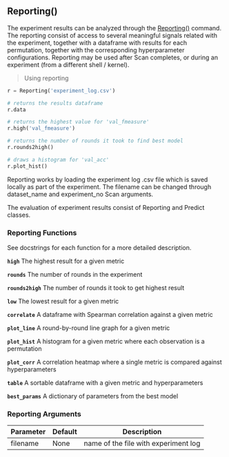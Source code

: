 ## Reporting()

The experiment results can be analyzed through the [Reporting()](https://github.com/autonomio/talos/blob/master/talos/utils/reporting.py) command. The reporting consist of access to several meaningful signals related with the experiment, together with a dataframe with results for each permutation, together with the corresponding hyperparameter configurations. Reporting may be used after Scan completes, or during an experiment (from a different shell / kernel).

> Using reporting

```python
r = Reporting('experiment_log.csv')

# returns the results dataframe
r.data

# returns the highest value for 'val_fmeasure'
r.high('val_fmeasure')

# returns the number of rounds it took to find best model
r.rounds2high()

# draws a histogram for 'val_acc'
r.plot_hist()
```

<aside class="notice">
Reporting works by loading the experiment log .csv file which is saved locally as part of the experiment. The filename can be changed through dataset_name and experiment_no Scan arguments.
</aside>


The evaluation of experiment results consist of Reporting and Predict classes.

### Reporting Functions

See docstrings for each function for a more detailed description.

**`high`** The highest result for a given metric

**`rounds`**  The number of rounds in the experiment

**`rounds2high`** The number of rounds it took to get highest result

**`low`** The lowest result for a given metric

**`correlate`** A dataframe with Spearman correlation against a given metric

**`plot_line`** A round-by-round line graph for a given metric

**`plot_hist`** A histogram for a given metric where each observation is a permutation

**`plot_corr`** A correlation heatmap where a single metric is compared against hyperparameters

**`table`** A sortable dataframe with a given metric and hyperparameters

**`best_params`** A dictionary of parameters from the best model

### Reporting Arguments

Parameter | Default | Description
--------- | ------- | -----------
filename | None | name of the file with experiment log
